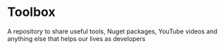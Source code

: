 # Toolbox

A repository to share useful tools, Nuget packages, YouTube videos and anything else that helps our lives as developers
